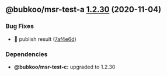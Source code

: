 ## @bubkoo/msr-test-a [1.2.30](https://github.com/bubkoo/monorepo-semantic-release/compare/@bubkoo/msr-test-a@1.2.29...@bubkoo/msr-test-a@1.2.30) (2020-11-04)


### Bug Fixes

* 🐛 publish result ([7af4e6d](https://github.com/bubkoo/monorepo-semantic-release/commit/7af4e6d67050ab70313ba0ed69999abf7f79bd49))





### Dependencies

* **@bubkoo/msr-test-c:** upgraded to 1.2.30
